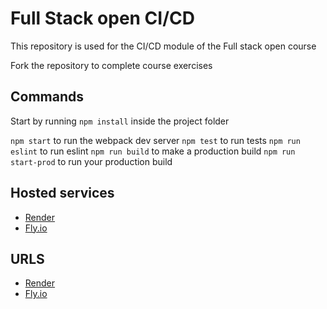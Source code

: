 # Full Stack open CI/CD

This repository is used for the CI/CD module of the Full stack open course

Fork the repository to complete course exercises

## Commands

Start by running `npm install` inside the project folder

`npm start` to run the webpack dev server
`npm test` to run tests
`npm run eslint` to run eslint
`npm run build` to make a production build
`npm run start-prod` to run your production build

## Hosted services

- [Render](https://render.com)
- [Fly.io](https://fly.io)

## URLS

- [Render](https://full-stack-open-pokedex-bp2f.onrender.com)
- [Fly.io](https://full-stack-open-pokedex-proud-haze-1316.fly.dev)
